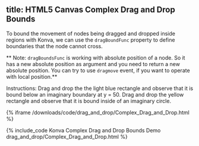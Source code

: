 title: HTML5 Canvas Complex Drag and Drop Bounds
---

To bound the movement of nodes being dragged and dropped inside regions with
Konva, we can use the `dragBoundFunc` property to define boundaries that
the node cannot cross.

** Note: `dragBoundsFunc` is working with absolute position of a node. So it has a new absolute position as argument and you need to return a new absolute position. You can try to use `dragmove` event, if you want to operate with local position.**

Instructions: Drag and drop the the light blue rectangle and observe that it
is bound below an imaginary boundary at y = 50. Drag and drop the yellow
rectangle and observe that it is bound inside of an imaginary circle.

{% iframe /downloads/code/drag_and_drop/Complex_Drag_and_Drop.html %}

{% include_code Konva Complex Drag and Drop Bounds Demo drag_and_drop/Complex_Drag_and_Drop.html %}